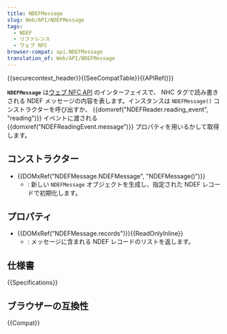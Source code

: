 ```yaml
---
title: NDEFMessage
slug: Web/API/NDEFMessage
tags:
  - NDEF
  - リファレンス
  - ウェブ NFC
browser-compat: api.NDEFMessage
translation_of: Web/API/NDEFMessage
---
```

{{securecontext_header}}{{SeeCompatTable}}{{APIRef()}}

**`NDEFMessage`** は[ウェブ NFC API](/ja/docs/Web/API/Web_NFC_API) のインターフェイスで、 NHC タグで読み書きされる NDEF メッセージの内容を表します。インスタンスは `NDEFMessage()` コンストラクターを呼び出すか、 {{domxref("NDEFReader.reading_event", "reading")}} イベントに渡される {{domxref("NDEFReadingEvent.message")}} プロパティを用いるかして取得します。

## コンストラクター

- {{DOMxRef("NDEFMessage.NDEFMessage", "NDEFMessage()")}}
  - : 新しい `NDEFMessage` オブジェクトを生成し、指定された NDEF レコードで初期化します。

## プロパティ

- {{DOMxRef("NDEFMessage.records")}}{{ReadOnlyInline}}
  - : メッセージに含まれる NDEF レコードのリストを返します。

## 仕様書

{{Specifications}}

## ブラウザーの互換性

{{Compat}}
